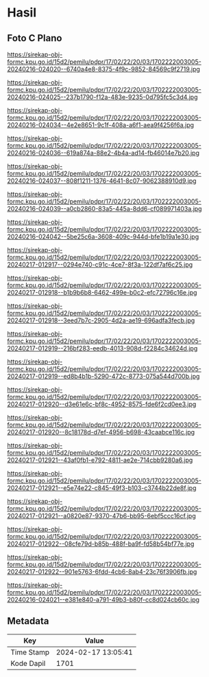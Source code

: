# Hasil

## Foto C Plano

https://sirekap-obj-formc.kpu.go.id/15d2/pemilu/pdpr/17/02/22/20/03/1702222003005-20240216-024020--6740a4e8-8375-4f9c-9852-84569c9f2719.jpg

https://sirekap-obj-formc.kpu.go.id/15d2/pemilu/pdpr/17/02/22/20/03/1702222003005-20240216-024025--237b1790-f12a-483e-9235-0d795fc5c3d4.jpg

https://sirekap-obj-formc.kpu.go.id/15d2/pemilu/pdpr/17/02/22/20/03/1702222003005-20240216-024034--4e2e8651-9c1f-408a-a6f1-aea9f4256f6a.jpg

https://sirekap-obj-formc.kpu.go.id/15d2/pemilu/pdpr/17/02/22/20/03/1702222003005-20240216-024036--619a874a-88e2-4b4a-ad14-fb46014e7b20.jpg

https://sirekap-obj-formc.kpu.go.id/15d2/pemilu/pdpr/17/02/22/20/03/1702222003005-20240216-024037--808f1211-1376-4641-8c07-9062388910d9.jpg

https://sirekap-obj-formc.kpu.go.id/15d2/pemilu/pdpr/17/02/22/20/03/1702222003005-20240216-024039--a0cb2860-83a5-445a-8dd6-cf089971403a.jpg

https://sirekap-obj-formc.kpu.go.id/15d2/pemilu/pdpr/17/02/22/20/03/1702222003005-20240216-024042--5be25c6a-3608-409c-944d-bfe1b19a1e30.jpg

https://sirekap-obj-formc.kpu.go.id/15d2/pemilu/pdpr/17/02/22/20/03/1702222003005-20240217-012917--0294e740-c91c-4ce7-8f3a-122df7af6c25.jpg

https://sirekap-obj-formc.kpu.go.id/15d2/pemilu/pdpr/17/02/22/20/03/1702222003005-20240217-012918--b1b9b6b8-6462-499e-b0c2-efc72796c16e.jpg

https://sirekap-obj-formc.kpu.go.id/15d2/pemilu/pdpr/17/02/22/20/03/1702222003005-20240217-012918--3eed7b7c-2905-4d2a-ae19-696adfa3fecb.jpg

https://sirekap-obj-formc.kpu.go.id/15d2/pemilu/pdpr/17/02/22/20/03/1702222003005-20240217-012919--216bf283-eedb-4013-908d-f2284c34624d.jpg

https://sirekap-obj-formc.kpu.go.id/15d2/pemilu/pdpr/17/02/22/20/03/1702222003005-20240217-012919--ed8b4b1b-5290-472c-8773-075a544d700b.jpg

https://sirekap-obj-formc.kpu.go.id/15d2/pemilu/pdpr/17/02/22/20/03/1702222003005-20240217-012920--d3e61e6c-bf8c-4952-8575-fde6f2cd0ee3.jpg

https://sirekap-obj-formc.kpu.go.id/15d2/pemilu/pdpr/17/02/22/20/03/1702222003005-20240217-012920--8c18178d-d7ef-4956-b698-43caabce116c.jpg

https://sirekap-obj-formc.kpu.go.id/15d2/pemilu/pdpr/17/02/22/20/03/1702222003005-20240217-012921--43af0fb1-e792-4811-ae2e-714cbb9280a6.jpg

https://sirekap-obj-formc.kpu.go.id/15d2/pemilu/pdpr/17/02/22/20/03/1702222003005-20240217-012921--e5e74e22-c845-49f3-b103-c3744b22de8f.jpg

https://sirekap-obj-formc.kpu.go.id/15d2/pemilu/pdpr/17/02/22/20/03/1702222003005-20240217-012921--a0820e87-9370-47b6-bb95-6ebf5ccc16cf.jpg

https://sirekap-obj-formc.kpu.go.id/15d2/pemilu/pdpr/17/02/22/20/03/1702222003005-20240217-012922--08cfe79d-b85b-488f-ba9f-fd58b54bf77e.jpg

https://sirekap-obj-formc.kpu.go.id/15d2/pemilu/pdpr/17/02/22/20/03/1702222003005-20240217-012922--901e5763-6fdd-4cb6-8ab4-23c76f3906fb.jpg

https://sirekap-obj-formc.kpu.go.id/15d2/pemilu/pdpr/17/02/22/20/03/1702222003005-20240216-024021--e381e840-a791-49b3-b80f-cc8d024cb60c.jpg


## Metadata

| Key        | Value               |
| ---------- | ------------------- |
| Time Stamp | 2024-02-17 13:05:41 |
| Kode Dapil | 1701                |



